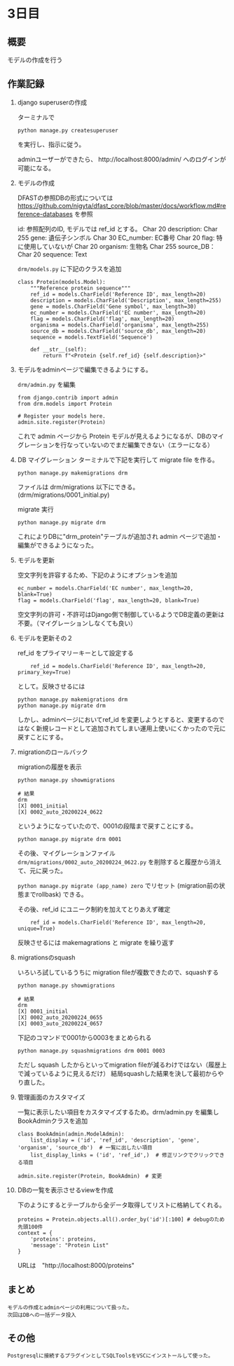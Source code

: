 # 3日目

## 概要
モデルの作成を行う

## 作業記録

1. django superuserの作成

    ターミナルで
    ```
    python manage.py createsuperuser
    ```
    を実行し、指示に従う。

    adminユーザーができたら、
    http://localhost:8000/admin/
    へのログインが可能になる。

2. モデルの作成

    DFASTの参照DBの形式については https://github.com/nigyta/dfast_core/blob/master/docs/workflow.md#reference-databases を参照

    id: 参照配列のID, モデルでは ref_id とする。 Char 20
    description: Char 255
    gene: 遺伝子シンボル Char 30
    EC_number: EC番号 Char 20
    flag: 特に使用していないが Char 20
    organism: 生物名 Char 255
    source_DB： Char 20
    sequence: Text

    `drm/models.py` に下記のクラスを追加

    ```
    class Protein(models.Model):
        """Reference protein sequence"""
        ref_id = models.CharField('Reference ID', max_length=20)
        description = models.CharField('Description', max_length=255)
        gene = models.CharField('Gene symbol', max_length=30)
        ec_number = models.CharField('EC number', max_length=20)
        flag = models.CharField('flag', max_length=20)
        organisma = models.CharField('organisma', max_length=255)
        source_db = models.CharField('source_db', max_length=20)
        sequence = models.TextField('Sequence')

        def __str__(self):
            return f"<Protein {self.ref_id} {self.description}>"
    ```

3. モデルをadminページで編集できるようにする。

    `drm/admin.py` を編集
    
    ```
    from django.contrib import admin
    from drm.models import Protein

    # Register your models here.
    admin.site.register(Protein)
    ```    

    これで admin ページから Protein モデルが見えるようになるが、DBのマイグレーションを行なっていないのでまだ編集できない（エラーになる）

4. DB マイグレーション
    ターミナルで下記を実行して migrate file を作る。
    ```
    python manage.py makemigrations drm
    ```
    ファイルは drm/migrations 以下にできる。(drm/migrations/0001_initial.py)

    migrate 実行
    ```
    python manage.py migrate drm
    ```

    これによりDBに"drm_protein"テーブルが追加され admin ページで追加・編集ができるようになった。

5. モデルを更新

    空文字列を許容するため、下記のようにオプションを追加

    ```
    ec_number = models.CharField('EC number', max_length=20, blank=True)
    flag = models.CharField('flag', max_length=20, blank=True)
    ```

    空文字列の許可・不許可はDjango側で制御しているようでDB定義の更新は不要。（マイグレーションしなくても良い）

6. モデルを更新その２

    ref_id をプライマリーキーとして設定する

    ```
        ref_id = models.CharField('Reference ID', max_length=20, primary_key=True)
    ```
    として。反映させるには

    ```
    python manage.py makemigrations drm
    python manage.py migrate drm
    ```

    しかし、adminページにおいてref_id を変更しようとすると、変更するのではなく新規レコードとして追加されてしまい運用上使いにくかったので元に戻すことにする。

7. migrationのロールバック

    migrationの履歴を表示
    ```
    python manage.py showmigrations

    # 結果
    drm
    [X] 0001_initial
    [X] 0002_auto_20200224_0622
    ```
    というようになっていたので、0001の段階まで戻すことにする。

    ```
    python manage.py migrate drm 0001
    ```

    その後、マイグレーションファイル `drm/migrations/0002_auto_20200224_0622.py` を削除すると履歴から消えて、元に戻った。

    ```python manage.py migrate (app_name) zero``` でリセット (migration前の状態までrollbask) できる。

    その後、ref_id にユニーク制約を加えてとりあえず確定
    ```
        ref_id = models.CharField('Reference ID', max_length=20, unique=True)
    ```

    反映させるには makemagrations と migrate を繰り返す

8. migrationsのsquash

    いろいろ試しているうちに migration fileが複数できたので、squashする

    ```
    python manage.py showmigrations

    # 結果
    drm
    [X] 0001_initial
    [X] 0002_auto_20200224_0655
    [X] 0003_auto_20200224_0657
    ```

    下記のコマンドで0001から0003をまとめられる
    ```
    python manage.py squashmigrations drm 0001 0003
    ```

    ただし squash したからといってmigration fileが減るわけではない（履歴上で減っているように見えるだけ）
    結局squashした結果を決して最初からやり直した。

9. 管理画面のカスタマイズ

    一覧に表示したい項目をカスタマイズするため。drm/admin.py を編集しBookAdminクラスを追加

    ```
    class BookAdmin(admin.ModelAdmin):
        list_display = ('id', 'ref_id', 'description', 'gene', 'organism', 'source_db')  # 一覧に出したい項目
        list_display_links = ('id', 'ref_id',)  # 修正リンクでクリックできる項目

    admin.site.register(Protein, BookAdmin)　# 変更
    ```

9. DBの一覧を表示させるviewを作成

    下のようにするとテーブルから全データ取得してリストに格納してくれる。

    ```
    proteins = Protein.objects.all().order_by('id')[:100] # debugのため先頭100件
    context = {
        'proteins': proteins,
        'message': "Protein List"
    }
    ```  

    URLは　"http://localhost:8000/proteins"

## まとめ
    モデルの作成とadminページの利用について扱った。
    次回はDBへの一括データ投入

## その他
    Postgresqlに接続するプラグインとしてSQLToolsをVSCにインストールして使った。
    